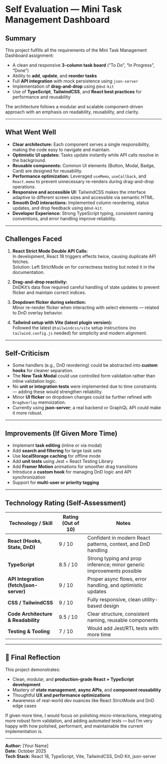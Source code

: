 # Self Evaluation — Mini Task Management Dashboard

## Summary

This project fulfills all the requirements of the Mini Task Management Dashboard assignment:

- A clean and responsive **3-column task board** (“To Do”, “In Progress”, “Done”)
- Ability to **add**, **update**, and **reorder tasks**
- Full **API integration** with mock persistence using `json-server`
- Implementation of **drag-and-drop** using `@dnd-kit`
- Use of **TypeScript**, **TailwindCSS**, and **React best practices** for performance and reusability

The architecture follows a modular and scalable component-driven approach with an emphasis on readability, reusability, and clarity.

---

## What Went Well

-  **Clear architecture:** Each component serves a single responsibility, making the code easy to navigate and maintain.  
-  **Optimistic UI updates:** Tasks update instantly while API calls resolve in the background.  
-  **Reusable components:** Common UI elements (Button, Modal, Badge, Card) are designed for reusability.  
-  **Performance optimization:** Leveraged `useMemo`, `useCallback`, and `React.memo` to prevent unnecessary re-renders during drag-and-drop operations.  
-  **Responsive and accessible UI:** TailwindCSS makes the interface adaptive to different screen sizes and accessible via semantic HTML.  
-  **Smooth DnD interactions:** Implemented column reordering, status updates, and drop feedback using `@dnd-kit`.  
-  **Developer Experience:** Strong TypeScript typing, consistent naming conventions, and error handling improve reliability.

---

## Challenges Faced

1. **React Strict Mode Double API Calls:**  
   In development, React 18 triggers effects twice, causing duplicate API fetches.  
   Solution: Left StrictMode on for correctness testing but noted it in the documentation.

2. **Drag-and-drop reactivity:**  
   DnDKit’s data flow required careful handling of state updates to prevent flicker and maintain correct indices.

3. **Dropdown flicker during selection:**  
   Minor re-render flicker when interacting with select elements — related to DnD overlay behavior.

4. **Tailwind setup with Vite (latest plugin version):**  
   Followed the latest `@tailwindcss/vite` setup instructions (no `tailwind.config.js` needed) for simplicity and modern alignment.

---

## Self-Criticism

- Some handlers (e.g., DnD reordering) could be abstracted into **custom hooks** for cleaner separation.
- The **New Task Modal** could use controlled form validation rather than inline validation logic.
- No **unit or integration tests** were implemented due to time constraints — adding these would strengthen reliability.
- Minor **UI flicker** on dropdown changes could be further refined with `DragOverlay` memoization.
- Currently using **json-server**; a real backend or GraphQL API could make it more robust.

---

## Improvements (If Given More Time)

-  Implement **task editing** (inline or via modal)
-  Add **search and filtering** for large task sets
-  Use **localStorage caching** for offline mode
-  Add **unit tests** using Jest + React Testing Library
-  Add **Framer Motion** animations for smoother drag transitions
-  Introduce a **custom hook** for managing DnD logic and API synchronization
-  Support for **multi-user or priority tagging**

---

## Technology Rating (Self-Assessment)

| Technology / Skill             | Rating (Out of 10) | Notes |
|--------------------------------|---------------------|--------|
| **React (Hooks, State, DnD)** | 9 / 10 | Confident in modern React patterns, context, and DnD handling |
| **TypeScript** | 8.5 / 10 | Strong typing and prop inference; minor generic improvements possible |
| **API Integration (fetch/json-server)** | 9 / 10 | Proper async flows, error handling, and optimistic updates |
| **CSS / TailwindCSS** | 9 / 10 | Fully responsive, clean utility-based design |
| **Code Architecture & Readability** | 9.5 / 10 | Clear structure, consistent naming, reusable components |
| **Testing & Tooling** | 7 / 10 | Would add Jest/RTL tests with more time |

---

## 🧾 Final Reflection

This project demonstrates:
- Clean, modular, and **production-grade React + TypeScript development**
- Mastery of **state management**, **async APIs**, and **component reusability**
- Thoughtful **UX and performance optimizations**
- Awareness of real-world dev nuances like React StrictMode and DnD edge cases

If given more time, I would focus on polishing micro-interactions, integrating more robust form validation, and adding automated tests — but I’m very happy with how polished, performant, and maintainable the current implementation is.

---

**Author:** [Your Name]  
**Date:** October 2025  
**Tech Stack:** React 18, TypeScript, Vite, TailwindCSS, DnD Kit, json-server
